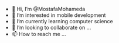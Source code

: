 - 👋 Hi, I’m @MostafaMohameda
- 👀 I’m interested in mobile development
- 🌱 I’m currently learning computer science
- 💞️ I’m looking to collaborate on ...
- 📫 How to reach me ...

<!---
MostafaMohameda/MostafaMohameda is a ✨ special ✨ repository because its `README.md` (this file) appears on your GitHub profile.
You can click the Preview link to take a look at your changes.
--->
